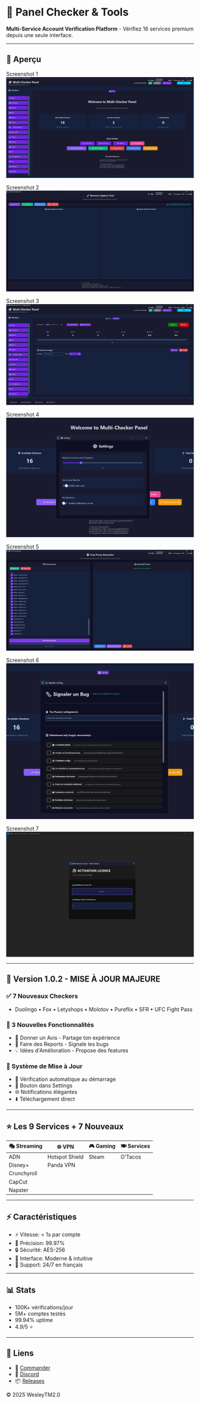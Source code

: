 # 🎯 Panel Checker & Tools

**Multi-Service Account Verification Platform** - Vérifiez 16 services premium depuis une seule interface.

---

## 📸 Aperçu

Screenshot 1 
![Screenshot 1](./images/1A3B234D-4A83-4A15-A214-4A9E4E4338F0.png)

Screenshot 2
![Screenshot 2](./images/23A4D613-0860-413E-98D3-A7A978A6B4A7.png)

Screenshot 3
![Screenshot 3](./images/55DDD097-55D7-49FF-95C3-376A3B90DA68.png)

Screenshot 4
![Screenshot 4](./images/770EF9FD-1265-46DC-812C-0194EC54D6EC.png)

Screenshot 5
![Screenshot 5](./images/A27C1D09-029B-4B9A-849C-153638AFBA84.png)

Screenshot 6
![Screenshot 6](./images/BA4E6B52-6BB4-4932-8F9B-0BF6FDB226EA.png)

Screenshot 7
![Screenshot 7](./images/BB33DD69-94E9-4AF6-8A4D-03EBEA03A34D.png)

---

## 🎉 Version 1.0.2 - MISE À JOUR MAJEURE

### ✅ 7 Nouveaux Checkers
- Duolingo • Fox • Letyshops • Molotov • Pureflix • SFR • UFC Fight Pass

### 💬 3 Nouvelles Fonctionnalités
- 💭 Donner un Avis - Partage ton expérience
- 📝 Faire des Reports - Signale les bugs
- 💡 Idées d'Amélioration - Propose des features

### 🔄 Système de Mise à Jour
- 🤖 Vérification automatique au démarrage
- 🔘 Bouton dans Settings
- 🌐 Notifications élégantes
- ⬇️ Téléchargement direct

---

## ⭐ Les 9 Services + 7 Nouveaux

| 🎭 Streaming | 🌐 VPN | 🎮 Gaming | 🍽️ Services |
|-------------|--------|---------|-----------|
| ADN | Hotspot Shield | Steam | O'Tacos |
| Disney+ | Panda VPN | | |
| Crunchyroll | | | |
| CapCut | | | |
| Napster | | | |

---

## ⚡ Caractéristiques

- ⚡ Vitesse: < 1s par compte
- 🎯 Précision: 99.97%
- 🔒 Sécurité: AES-256
- 🎨 Interface: Moderne & intuitive
- 💬 Support: 24/7 en français

---

## 📊 Stats

- 100K+ vérifications/jour
- 5M+ comptes testés
- 99.94% uptime
- 4.9/5 ⭐

---

## 🔗 Liens

- 🛒 [Commander](https://wesleytm.mysellauth.com/product/panels-checker-and-tools)
- 💬 [Discord](https://discord.gg/ynH3QyEfrf)
- 📦 [Releases](https://github.com/WesleyJumpy/panle-checker/releases/tag/v1.0.2)

© 2025 WesleyTM2.0
